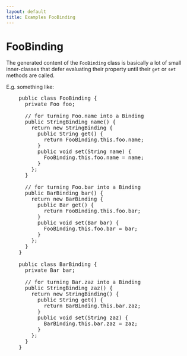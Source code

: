```yaml
---
layout: default
title: Examples FooBinding
---
```


FooBinding
==========

The generated content of the `FooBinding` class is basically a lot of small inner-classes that defer evaluating their property until their `get` or `set` methods are called.

E.g. something like:

<pre name="code" class="java">
    public class FooBinding {
      private Foo foo;

      // for turning Foo.name into a Binding
      public StringBinding name() {
        return new StringBinding {
          public String get() {
            return FooBinding.this.foo.name;
          }
          public void set(String name) {
            FooBinding.this.foo.name = name;
          }
        };
      }

      // for turning Foo.bar into a Binding
      public BarBinding bar() {
        return new BarBinding {
          public Bar get() {
            return FooBinding.this.foo.bar;
          }
          public void set(Bar bar) {
            FooBinding.this.foo.bar = bar;
          }
        };
      }
    }

    public class BarBinding {
      private Bar bar;

      // for turning Bar.zaz into a Binding
      public StringBinding zaz() {
        return new StringBinding() {
          public String get() {
            return BarBinding.this.bar.zaz;
          }
          public void set(String zaz) {
            BarBinding.this.bar.zaz = zaz;
          }
        };
      }
    }
</pre>

